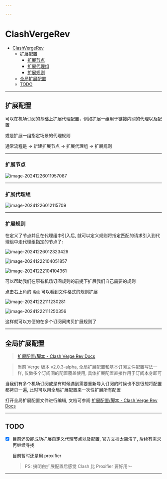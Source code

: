 ```yaml
---

---
```


# ClashVergeRev


- [ClashVergeRev](#clashvergerev)
  - [扩展配置](#扩展配置)
    - [扩展节点](#扩展节点)
    - [扩展代理组](#扩展代理组)
    - [扩展规则](#扩展规则)
  - [全局扩展配置](#全局扩展配置)
  - [TODO](#todo)

---

## 扩展配置

可以在机场订阅的基础上扩展代理配置，例如扩展一组用于链接内网的代理以及配置

或是扩展一组指定场景的代理规则

通常流程是 -> 新建扩展节点 -> 扩展代理组 -> 扩展规则

---

### 扩展节点

![image-20241226011957087](http://cdn.ayusummer233.top/DailyNotes/202412260120133.png)

---

### 扩展代理组

![image-20241226012115709](http://cdn.ayusummer233.top/DailyNotes/202412260121789.png)

---

### 扩展规则

在定义了节点并且在代理组中引入后,  就可以定义规则将指定匹配的请求引入到代理组中走代理组指定的节点了:

![image-20241226012323429](http://cdn.ayusummer233.top/DailyNotes/202412260123478.png)

![image-20241222104051857](http://cdn.ayusummer233.top/DailyNotes/202412221040885.png)

![image-20241222104104361](http://cdn.ayusummer233.top/DailyNotes/202412221041424.png)

可以帮助我们在原有机场订阅规则的前提下扩展我们自己需要的规则

点击右上角的 `高级` 可以看到文件格式的规则扩展

![image-20241222111230281](http://cdn.ayusummer233.top/DailyNotes/202412221112313.png)

![image-20241222111250356](http://cdn.ayusummer233.top/DailyNotes/202412221112387.png)

这样就可以方便的在多个订阅间拷贝扩展规则了

---

## 全局扩展配置

> [扩展配置/脚本 - Clash Verge Rev Docs](https://www.clashverge.dev/guide/extend.html)

> 当前 Verge 版本 v2.0.3-alpha, 全局扩展配置和基本订阅文件配置写法一样, 仅做多个订阅间的配置覆盖使用, 具体扩展配置直接作用于订阅本身即可

当我们有多个机场订阅或是有时候遇到需要重新导入订阅的时候也不是很想将配置都拷贝一遍, 此时可以用全局扩展配置来一次性扩展所有配置

打开全局扩展配置文件进行编辑, 文档可参阅 [扩展配置/脚本 - Clash Verge Rev Docs](https://www.clashverge.dev/guide/extend.html)

----

## TODO

- [x] 目前还没能成功扩展自定义代理节点以及配置, 官方文档太简洁了, 后续有需求再继续寻找

  目前暂时还是用 proxifier

  > PS: 搞明白扩展配置后感觉 Clash 比 Proxifier 要好用～

---




